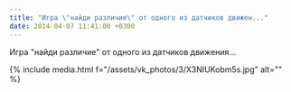 ```yaml
---
title: "Игра \"найди различие\" от одного из датчиков движен..."
date: 2014-04-07 11:41:00 +0300
---
```


Игра "найди различие" от одного из датчиков движения...

{% include media.html f="/assets/vk_photos/3/X3NIUKobm5s.jpg" alt="" %}
